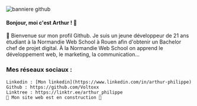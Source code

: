 ![banniere github](https://user-images.githubusercontent.com/103951666/223402709-3d689349-3731-4332-8a69-efd05578cbfd.jpg)

#### Bonjour, moi c'est Arthur ! 👋

🌊 Bienvenue sur mon profil Github. Je suis un jeune développeur de 21 ans étudiant à la Normandie Web School à Rouen afin d'obtenir un Bachelor chef de projet digital. À la Normandie Web School on apprend le développement web, le marketing, la communication...

### Mes réseaux sociaux :
```
Linkedin : [Mon linkedin](https://www.linkedin.com/in/arthur-philippe)
Github : https://github.com/Voltoxx
Linktree : https://linktr.ee/arthur_philippe
🚧 Mon site web est en construction 🚧
```
